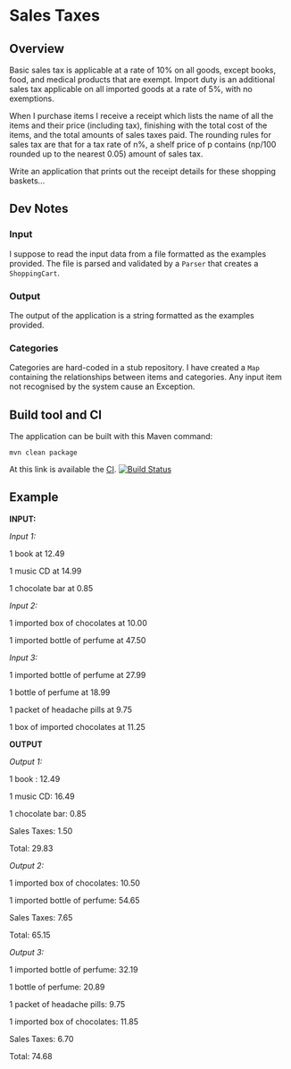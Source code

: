 # Sales Taxes

## Overview
Basic sales tax is applicable at a rate of 10% on all goods, except books, food, and medical
products that are exempt. Import duty is an additional sales tax applicable on all imported goods
at a rate of 5%, with no exemptions.

When I purchase items I receive a receipt which lists the name of all the items and their price
(including tax), finishing with the total cost of the items, and the total amounts of sales taxes
paid. The rounding rules for sales tax are that for a tax rate of n%, a shelf price of p contains
(np/100 rounded up to the nearest 0.05) amount of sales tax.

Write an application that prints out the receipt details for these shopping baskets...

## Dev Notes

### Input
I suppose to read the input data from a file formatted as the examples provided. The file is parsed and validated by a `Parser` that creates a `ShoppingCart`.

### Output
The output of the application is a string formatted as the examples provided.

### Categories
Categories are hard-coded in a stub repository. I have created a `Map` containing the relationships between items and categories.
Any input item not recognised by the system cause an Exception.

## Build tool and CI
The application can be built with this Maven command:
```
mvn clean package
```
At this link is available the [CI](https://travis-ci.org/alefra86/sales-taxes).
[![Build Status](https://travis-ci.org/alefra86/sales-taxes.svg?branch=master)](https://travis-ci.org/alefra86/sales-taxes)


## Example

**INPUT:**

*Input 1:*

1 book at 12.49

1 music CD at 14.99

1 chocolate bar at 0.85

*Input 2:*

1 imported box of chocolates at 10.00

1 imported bottle of perfume at 47.50

*Input 3:*

1 imported bottle of perfume at 27.99

1 bottle of perfume at 18.99

1 packet of headache pills at 9.75

1 box of imported chocolates at 11.25

**OUTPUT**

*Output 1:*

1 book : 12.49

1 music CD: 16.49

1 chocolate bar: 0.85

Sales Taxes: 1.50

Total: 29.83

*Output 2:*

1 imported box of chocolates: 10.50

1 imported bottle of perfume: 54.65

Sales Taxes: 7.65

Total: 65.15

*Output 3:*

1 imported bottle of perfume: 32.19

1 bottle of perfume: 20.89

1 packet of headache pills: 9.75

1 imported box of chocolates: 11.85

Sales Taxes: 6.70

Total: 74.68
